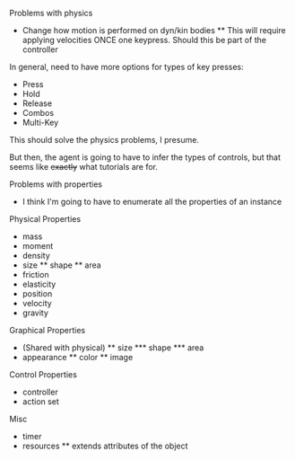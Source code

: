 Problems with physics
* Change how motion is performed on dyn/kin bodies
** This will require applying velocities ONCE one keypress. Should this be part of the controller

In general, need to have more options for types of key presses:
* Press
* Hold
* Release
* Combos
* Multi-Key

This should solve the physics problems, I presume.

But then, the agent is going to have to infer the types of controls, but that seems like ~~exactly~~ what tutorials are for.	

Problems with properties
* I think I'm going to have to enumerate all the properties of an instance

Physical Properties
* mass
* moment
* density
* size 
** shape
** area
* friction
* elasticity
* position
* velocity
* gravity

Graphical Properties
* (Shared with physical)
** size
*** shape
*** area
* appearance
** color
** image

Control Properties
* controller
* action set

Misc
* timer
* resources
** extends attributes of the object

